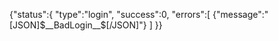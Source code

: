 {"status":{
	"type":"login",
	"success":0,
	"errors":[
		{"message":"[JSON]$__BadLogin__$[/JSON]"}
	]
}}
